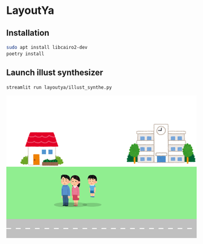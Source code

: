 # LayoutYa

## Installation

```sh
sudo apt install libcairo2-dev
poetry install
```

## Launch illust synthesizer

```sh
streamlit run layoutya/illust_synthe.py
```

![output](output_sample.png)
